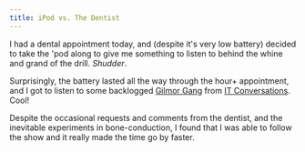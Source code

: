 ```yaml
---
title: iPod vs. The Dentist
---
```


I had a dental appointment today, and (despite it's very low battery) decided to take the 'pod along to give me something to listen to behind the whine and grand of the drill. *Shudder*.

Surprisingly, the battery lasted all the way through the hour+ appointment, and I got to listen to some backlogged [Gilmor Gang](http://www.itconversations.com/shows/detail194.html) from [IT Conversations](http://www.itconversations.com/). Cool!

Despite the occasional requests and comments from the dentist, and the inevitable experiments in bone-conduction, I found that I was able to follow the show and it really made the time go by faster.
